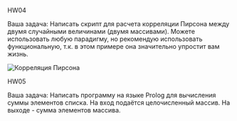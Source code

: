 HW04

Ваша задача: 
Написать скрипт для расчета корреляции Пирсона между двумя случайными величинами (двумя массивами). Можете
использовать любую парадигму, но рекомендую использовать функциональную, т.к. в этом примере она значительно
упростит вам жизнь.

![Корреляция Пирсона](https://github.com/AnnaBinoid/Paradigms04-06/assets/119959206/2a3233e4-b5f2-4b78-9ddd-5868df9ba485)

HW05

Ваша задача: Написать программу на языке Prolog для вычисления суммы элементов списка. 
На вход подаётся целочисленный массив. На выходе - сумма элементов массива.


